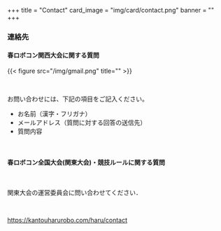 +++
title = "Contact"
card_image =  "img/card/contact.png"
banner = ""
+++

### 連絡先
#### 春ロボコン関西大会に関する質問
{{< figure src="/img/gmail.png" title="" >}}

<br>

お問い合わせには、下記の項目をご記入ください。  

- お名前（漢字・フリガナ）  
- メールアドレス（質問に対する回答の送信先）  
- 質問内容  

<br>

#### 春ロボコン全国大会(関東大会)・競技ルールに関する質問

<br>

関東大会の運営委員会に問い合わせてください．

<br>

https://kantouharurobo.com/haru/contact